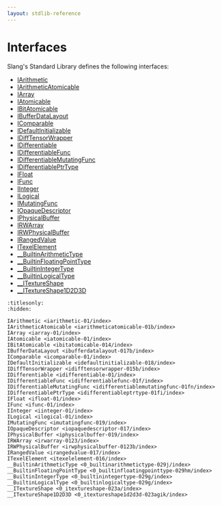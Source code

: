 ```yaml
---
layout: stdlib-reference
---
```

# Interfaces

Slang's Standard Library defines the following interfaces:

- [IArithmetic](../../interfaces/iarithmetic-01/index)
- [IArithmeticAtomicable](../../interfaces/iarithmeticatomicable-01b/index)
- [IArray](../../interfaces/iarray-01/index)
- [IAtomicable](../../interfaces/iatomicable-01/index)
- [IBitAtomicable](../../interfaces/ibitatomicable-014/index)
- [IBufferDataLayout](../../interfaces/ibufferdatalayout-017b/index)
- [IComparable](../../interfaces/icomparable-01/index)
- [IDefaultInitializable](../../interfaces/idefaultinitializable-018/index)
- [IDiffTensorWrapper](../../interfaces/idifftensorwrapper-015b/index)
- [IDifferentiable](../../interfaces/idifferentiable-01/index)
- [IDifferentiableFunc](../../interfaces/idifferentiablefunc-01f/index)
- [IDifferentiableMutatingFunc](../../interfaces/idifferentiablemutatingfunc-01fn/index)
- [IDifferentiablePtrType](../../interfaces/idifferentiableptrtype-01fi/index)
- [IFloat](../../interfaces/ifloat-01/index)
- [IFunc](../../interfaces/ifunc-01/index)
- [IInteger](../../interfaces/iinteger-01/index)
- [ILogical](../../interfaces/ilogical-01/index)
- [IMutatingFunc](../../interfaces/imutatingfunc-019/index)
- [IOpaqueDescriptor](../../interfaces/iopaquedescriptor-017/index)
- [IPhysicalBuffer](../../interfaces/iphysicalbuffer-019/index)
- [IRWArray](../../interfaces/irwarray-0123/index)
- [IRWPhysicalBuffer](../../interfaces/irwphysicalbuffer-0123b/index)
- [IRangedValue](../../interfaces/irangedvalue-017/index)
- [ITexelElement](../../interfaces/itexelelement-016/index)
- [\_\_BuiltinArithmeticType](../../interfaces/0_builtinarithmetictype-029j/index)
- [\_\_BuiltinFloatingPointType](../../interfaces/0_builtinfloatingpointtype-029hm/index)
- [\_\_BuiltinIntegerType](../../interfaces/0_builtinintegertype-029g/index)
- [\_\_BuiltinLogicalType](../../interfaces/0_builtinlogicaltype-029g/index)
- [\_\_ITextureShape](../../interfaces/0_itextureshape-023a/index)
- [\_\_ITextureShape1D2D3D](../../interfaces/0_itextureshape1d2d3d-023agik/index)

```{toctree}
:titlesonly:
:hidden:

IArithmetic <iarithmetic-01/index>
IArithmeticAtomicable <iarithmeticatomicable-01b/index>
IArray <iarray-01/index>
IAtomicable <iatomicable-01/index>
IBitAtomicable <ibitatomicable-014/index>
IBufferDataLayout <ibufferdatalayout-017b/index>
IComparable <icomparable-01/index>
IDefaultInitializable <idefaultinitializable-018/index>
IDiffTensorWrapper <idifftensorwrapper-015b/index>
IDifferentiable <idifferentiable-01/index>
IDifferentiableFunc <idifferentiablefunc-01f/index>
IDifferentiableMutatingFunc <idifferentiablemutatingfunc-01fn/index>
IDifferentiablePtrType <idifferentiableptrtype-01fi/index>
IFloat <ifloat-01/index>
IFunc <ifunc-01/index>
IInteger <iinteger-01/index>
ILogical <ilogical-01/index>
IMutatingFunc <imutatingfunc-019/index>
IOpaqueDescriptor <iopaquedescriptor-017/index>
IPhysicalBuffer <iphysicalbuffer-019/index>
IRWArray <irwarray-0123/index>
IRWPhysicalBuffer <irwphysicalbuffer-0123b/index>
IRangedValue <irangedvalue-017/index>
ITexelElement <itexelelement-016/index>
__BuiltinArithmeticType <0_builtinarithmetictype-029j/index>
__BuiltinFloatingPointType <0_builtinfloatingpointtype-029hm/index>
__BuiltinIntegerType <0_builtinintegertype-029g/index>
__BuiltinLogicalType <0_builtinlogicaltype-029g/index>
__ITextureShape <0_itextureshape-023a/index>
__ITextureShape1D2D3D <0_itextureshape1d2d3d-023agik/index>
```
